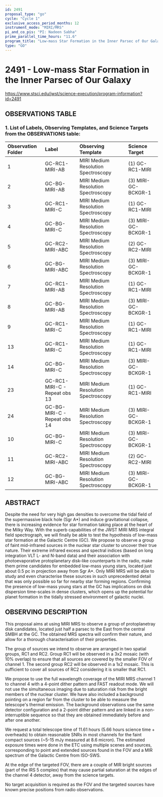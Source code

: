```yaml
---
id: 2491
proposal_type: "go"
cycle: "Cycle 1"
exclusive_access_period_months: 12
instrument_mode: "MIRI/MRS"
pi_and_co_pis: "PI: Nadeen Sabha"
prime_parallel_time_hours: "11.6"
program_title: "Low-mass Star Formation in the Inner Parsec of Our Galaxy"
type: "GO"
---
```

# 2491 - Low-mass Star Formation in the Inner Parsec of Our Galaxy
https://www.stsci.edu/jwst/science-execution/program-information?id=2491
## OBSERVATIONS TABLE
### 1. List of Labels, Observing Templates, and Science Targets from the OBSERVATIONS table:

| Observation Folder | Label                                  | Observing Template                | Science Target          |
| :----------------- | :------------------------------------- | :-------------------------------- | :---------------------- |
| 1                  | GC-RC1-MIRI-AB                         | MIRI Medium Resolution Spectroscopy | (1) GC-RC1-MIRI         |
| 2                  | GC-BG-MIRI-AB                          | MIRI Medium Resolution Spectroscopy | (3) MIRI-GC-BCKGR-1     |
| 3                  | GC-RC1-MIRI-C                          | MIRI Medium Resolution Spectroscopy | (1) GC-RC1-MIRI         |
| 4                  | GC-BG-MIRI-C                           | MIRI Medium Resolution Spectroscopy | (3) MIRI-GC-BCKGR-1     |
| 5                  | GC-RC2-MIRI-ABC                        | MIRI Medium Resolution Spectroscopy | (2) GC-RC2-MIRI         |
| 6                  | GC-BG-MIRI-ABC                         | MIRI Medium Resolution Spectroscopy | (3) MIRI-GC-BCKGR-1     |
| 7                  | GC-RC1-MIRI-AB                         | MIRI Medium Resolution Spectroscopy | (1) GC-RC1-MIRI         |
| 8                  | GC-BG-MIRI-AB                          | MIRI Medium Resolution Spectroscopy | (3) MIRI-GC-BCKGR-1     |
| 9                  | GC-RC1-MIRI-C                          | MIRI Medium Resolution Spectroscopy | (1) GC-RC1-MIRI         |
| 13                 | GC-RC1-MIRI-C                          | MIRI Medium Resolution Spectroscopy | (1) GC-RC1-MIRI         |
| 14                 | GC-BG-MIRI-C                           | MIRI Medium Resolution Spectroscopy | (3) MIRI-GC-BCKGR-1     |
| 23                 | GC-RC1-MIRI-C - Repeat obs 13          | MIRI Medium Resolution Spectroscopy | (1) GC-RC1-MIRI         |
| 24                 | GC-BG-MIRI-C - Repeat obs 14           | MIRI Medium Resolution Spectroscopy | (3) MIRI-GC-BCKGR-1     |
| 10                 | GC-BG-MIRI-C                           | MIRI Medium Resolution Spectroscopy | (3) MIRI-GC-BCKGR-1     |
| 11                 | GC-RC2-MIRI-ABC                        | MIRI Medium Resolution Spectroscopy | (2) GC-RC2-MIRI         |
| 12                 | GC-BG-MIRI-ABC                         | MIRI Medium Resolution Spectroscopy | (3) MIRI-GC-BCKGR-1     |

## ABSTRACT

Despite the need for very high gas densities to overcome the tidal field of the supermassive black hole (Sgr A*) and induce gravitational collapse, there is increasing evidence for star formation taking place at the heart of the Milky Way. With the superb capabilities of the JWST MIRI MRS integral field spectrograph, we will finally be able to test the hypothesis of low-mass star formation at the Galactic Centre (GC). We propose to observe a group of faint mid-infrared sources in the nuclear star cluster to uncover their true nature. Their extreme infrared excess and spectral indices (based on long integration VLT L- and N-band data) and their association with photoevaporative protoplanetary disk-like counterparts in the radio, make them prime candidates for embedded low-mass young stars, located just about 0.5 pc in projection away from Sgr A*. Only MIRI MRS will be able to study and even characterise these sources in such unprecedented detail that was only possible so far for nearby star forming regions. Confirming the presence of low-mass young stars at the GC has implications on disk dispersion time-scales in dense clusters, which opens up the potential for planet formation in the tidally stressed environment of galactic nuclei.

## OBSERVING DESCRIPTION

This proposal aims at using MIRI MRS to observe a group of protoplanetray disk candidates, located just half a parsec to the East from the central SMBH at the GC. The obtained MRS spectra will confirm their nature, and allow for a thorough characterisation of their properties.

The group of sources we intend to observe are arranged in two spatial groups, RC1 and RC2. Group RC1 will be observed in a 3x2 mosaic (with 10% overlap) to ensure that all sources are covered by the smaller FOV of channel 1. The second group RC2 will be observed in a 1x2 mosaic. This is sufficient to cover all sources of RC2 considering it is smaller that RC1.

We propose to use the full wavelength coverage of the MIRI MRS channel 1 to channel 4 with a 4-point dither pattern and FAST readout mode. We will not use the simultaneous imaging due to saturation risk from the bright members of the nuclear cluster. We have also included a background pointing on a region far from the cluster to be able to measure the telescope's thermal emission. The background observations use the same detector configuration and a 2-point dither pattern and are linked in a non-interruptible sequence so that they are obtained immediately before and after one another.

We request a total telescope time of 11.61 hours (5.66 hours science time + overheads) to obtain reasonable SNRs in most channels for the faint compact sources (~5-15 mJy measured at 8.6 micron). The estimated exposure times were done in the ETC using multiple scenes and sources, corresponding to point and extended sources found in the FOV and a MIR spectrum of the Galactic Centre from ISO-SWS.

At the edge of the targeted FOV, there are a couple of MIR bright sources (part of the IRS 5 complex) that may cause partial saturation at the edges of the channel 4 detector, away from the science targets.

No target acquisition is required as the FOV and the targeted sources have known precise positions from radio observations.